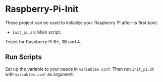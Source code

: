 # Raspberry-Pi-Init

These project can be used to initialize your Raspberry Pi after its first boot.

* `init_pi.sh`: Main script.

Testet for Raspberry Pi B+, 3B and 4.

## Run Scripts

Set up the variable to your needs in `variables.conf`. Then run `init_pi.sh` with `variables.conf` as argument. 
